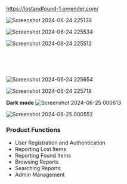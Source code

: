 https://lostandfound-1.onrender.com/



![Screenshot 2024-06-24 225138](https://github.com/Shreya2507/LostAndFound/assets/72778961/bcb018e7-2a0e-4ba6-8d54-8fd110157e08)

![Screenshot 2024-06-24 225534](https://github.com/Shreya2507/LostAndFound/assets/72778961/8bbaa821-0489-48eb-b5c2-956e6fb02e30)

![Screenshot 2024-06-24 225512](https://github.com/Shreya2507/LostAndFound/assets/72778961/8fda297f-2cea-487e-958e-acc333bdf318)

<br>
<br>
<br>

![Screenshot 2024-06-24 225654](https://github.com/Shreya2507/LostAndFound/assets/72778961/5ab255e0-49ff-485f-a9e6-cc554d1ef596)

![Screenshot 2024-06-24 225718](https://github.com/Shreya2507/LostAndFound/assets/72778961/9ff2868b-6dfa-4831-8d5d-7dd4ab5d0d9c)

**Dark mode**
![Screenshot 2024-06-25 000613](https://github.com/Shreya2507/LostAndFound/assets/72778961/27c0c93c-94ec-4875-ae40-8feb38efbbcd)

![Screenshot 2024-06-25 000552](https://github.com/Shreya2507/LostAndFound/assets/72778961/fe18c378-9711-44cd-bc52-0ed1850dcbae)

### Product Functions
- User Registration and Authentication
- Reporting Lost Items
- Reporting Found Items
- Browsing Reports
- Searching Reports
- Admin Management

